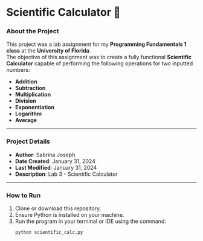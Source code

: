 # Scientific Calculator 🧮  

### About the Project  
This project was a lab assignment for my **Programming Fundamentals 1 class** at the **University of Florida**.  
The objective of this assignment was to create a fully functional **Scientific Calculator** capable of performing the following operations for two inputted numbers:  
- **Addition**  
- **Subtraction**  
- **Multiplication**  
- **Division**  
- **Exponentiation**  
- **Logarithm**  
- **Average**  

---

### Project Details  
- **Author**: Sabrina Joseph  
- **Date Created**: January 31, 2024  
- **Last Modified**: January 31, 2024  
- **Description**: Lab 3 - Scientific Calculator  

---

### How to Run  
1. Clone or download this repository.  
2. Ensure Python is installed on your machine.  
3. Run the program in your terminal or IDE using the command:  
   ```bash
   python scientific_calc.py
